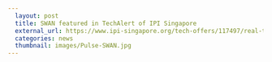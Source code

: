```yaml
---
  layout: post
  title: SWAN featured in TechAlert of IPI Singapore
  external_url: https://www.ipi-singapore.org/tech-offers/117497/real-time-water-quality-monitoring-and-sensing-by-a-smart-autonomous-surface-vessel.html
  categories: news
  thumbnail: images/Pulse-SWAN.jpg
---
```


